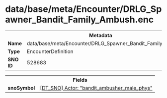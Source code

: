 <h1>data/base/meta/Encounter/DRLG_Spawner_Bandit_Family_Ambush.enc</h1><table><tr><th colspan="100%">Metadata</th></tr><tr><td><b>Name</b></td><td>data/base/meta/Encounter/DRLG_Spawner_Bandit_Family_Ambush.enc</td></tr><tr><td><b>Type</b></td><td>EncounterDefinition</td></tr><tr><td><b>SNO ID</b></td><td>528683</td></tr></table>

<table><tr><th colspan="100%">Fields</th></tr><tr><td><b>snoSymbol</b></td><td><a href="..\Actor\bandit_ambusher_male_phys.acr.md">[DT_SNO] Actor: "bandit_ambusher_male_phys"</a></td></tr></table>

